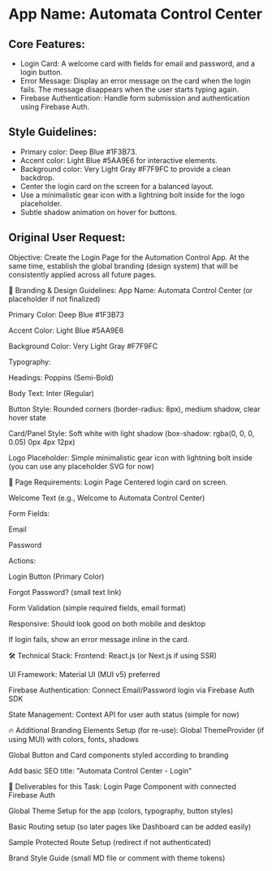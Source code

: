 # **App Name**: Automata Control Center

## Core Features:

- Login Card: A welcome card with fields for email and password, and a login button.
- Error Message: Display an error message on the card when the login fails. The message disappears when the user starts typing again.
- Firebase Authentication: Handle form submission and authentication using Firebase Auth.

## Style Guidelines:

- Primary color: Deep Blue #1F3B73.
- Accent color: Light Blue #5AA9E6 for interactive elements.
- Background color: Very Light Gray #F7F9FC to provide a clean backdrop.
- Center the login card on the screen for a balanced layout.
- Use a minimalistic gear icon with a lightning bolt inside for the logo placeholder.
- Subtle shadow animation on hover for buttons.

## Original User Request:
Objective:
Create the Login Page for the Automation Control App. At the same time, establish the global branding (design system) that will be consistently applied across all future pages.

🎨 Branding & Design Guidelines:
App Name: Automata Control Center (or placeholder if not finalized)

Primary Color: Deep Blue #1F3B73

Accent Color: Light Blue #5AA9E6

Background Color: Very Light Gray #F7F9FC

Typography:

Headings: Poppins (Semi-Bold)

Body Text: Inter (Regular)

Button Style: Rounded corners (border-radius: 8px), medium shadow, clear hover state

Card/Panel Style: Soft white with light shadow (box-shadow: rgba(0, 0, 0, 0.05) 0px 4px 12px)

Logo Placeholder: Simple minimalistic gear icon with lightning bolt inside (you can use any placeholder SVG for now)

🧩 Page Requirements: Login Page
Centered login card on screen.

Welcome Text (e.g., Welcome to Automata Control Center)

Form Fields:

Email

Password

Actions:

Login Button (Primary Color)

Forgot Password? (small text link)

Form Validation (simple required fields, email format)

Responsive: Should look good on both mobile and desktop

If login fails, show an error message inline in the card.

🛠️ Technical Stack:
Frontend: React.js (or Next.js if using SSR)

UI Framework: Material UI (MUI v5) preferred

Firebase Authentication: Connect Email/Password login via Firebase Auth SDK

State Management: Context API for user auth status (simple for now)

🔥 Additional Branding Elements Setup (for re-use):
Global ThemeProvider (if using MUI) with colors, fonts, shadows

Global Button and Card components styled according to branding

Add basic SEO title: "Automata Control Center - Login"

📄 Deliverables for this Task:
Login Page Component with connected Firebase Auth

Global Theme Setup for the app (colors, typography, button styles)

Basic Routing setup (so later pages like Dashboard can be added easily)

Sample Protected Route Setup (redirect if not authenticated)

Brand Style Guide (small MD file or comment with theme tokens)
  